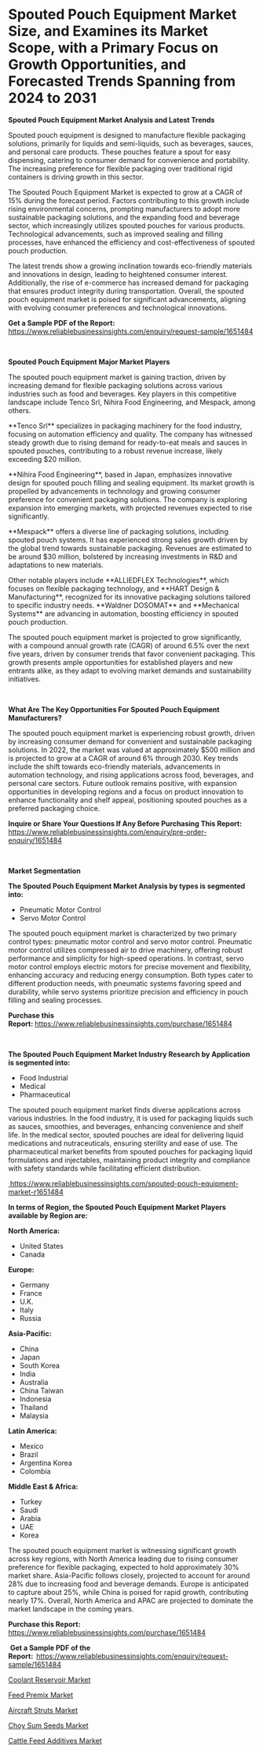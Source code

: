 <p><h1>Spouted Pouch Equipment Market Size, and Examines its Market Scope, with a Primary Focus on Growth Opportunities, and Forecasted Trends Spanning from 2024 to 2031</h1></p><p><strong>Spouted Pouch Equipment Market Analysis and Latest Trends</strong></p>
<p><p>Spouted pouch equipment is designed to manufacture flexible packaging solutions, primarily for liquids and semi-liquids, such as beverages, sauces, and personal care products. These pouches feature a spout for easy dispensing, catering to consumer demand for convenience and portability. The increasing preference for flexible packaging over traditional rigid containers is driving growth in this sector.</p><p>The Spouted Pouch Equipment Market is expected to grow at a CAGR of 15% during the forecast period. Factors contributing to this growth include rising environmental concerns, prompting manufacturers to adopt more sustainable packaging solutions, and the expanding food and beverage sector, which increasingly utilizes spouted pouches for various products. Technological advancements, such as improved sealing and filling processes, have enhanced the efficiency and cost-effectiveness of spouted pouch production.</p><p>The latest trends show a growing inclination towards eco-friendly materials and innovations in design, leading to heightened consumer interest. Additionally, the rise of e-commerce has increased demand for packaging that ensures product integrity during transportation. Overall, the spouted pouch equipment market is poised for significant advancements, aligning with evolving consumer preferences and technological innovations.</p></p>
<p><strong>Get a Sample PDF of the Report:&nbsp;</strong> <a href="https://www.reliablebusinessinsights.com/enquiry/request-sample/1651484?utm_campaign=1873&utm_medium=2&utm_source=Github&utm_content=ia&utm_term=08122024&utm_id=spouted-pouch-equipment">https://www.reliablebusinessinsights.com/enquiry/request-sample/1651484</a></p>
<p>&nbsp;</p>
<p><strong>Spouted Pouch Equipment Major Market Players</strong></p>
<p><p>The spouted pouch equipment market is gaining traction, driven by increasing demand for flexible packaging solutions across various industries such as food and beverages. Key players in this competitive landscape include Tenco Srl, Nihira Food Engineering, and Mespack, among others.</p><p>**Tenco Srl** specializes in packaging machinery for the food industry, focusing on automation efficiency and quality. The company has witnessed steady growth due to rising demand for ready-to-eat meals and sauces in spouted pouches, contributing to a robust revenue increase, likely exceeding $20 million.</p><p>**Nihira Food Engineering**, based in Japan, emphasizes innovative design for spouted pouch filling and sealing equipment. Its market growth is propelled by advancements in technology and growing consumer preference for convenient packaging solutions. The company is exploring expansion into emerging markets, with projected revenues expected to rise significantly.</p><p>**Mespack** offers a diverse line of packaging solutions, including spouted pouch systems. It has experienced strong sales growth driven by the global trend towards sustainable packaging. Revenues are estimated to be around $30 million, bolstered by increasing investments in R&D and adaptations to new materials.</p><p>Other notable players include **ALLIEDFLEX Technologies**, which focuses on flexible packaging technology, and **HART Design & Manufacturing**, recognized for its innovative packaging solutions tailored to specific industry needs. **Waldner DOSOMAT** and **Mechanical Systems** are advancing in automation, boosting efficiency in spouted pouch production.</p><p>The spouted pouch equipment market is projected to grow significantly, with a compound annual growth rate (CAGR) of around 6.5% over the next five years, driven by consumer trends that favor convenient packaging. This growth presents ample opportunities for established players and new entrants alike, as they adapt to evolving market demands and sustainability initiatives.</p></p>
<p>&nbsp;</p>
<p><strong>What Are The Key Opportunities For Spouted Pouch Equipment Manufacturers?</strong></p>
<p><p>The spouted pouch equipment market is experiencing robust growth, driven by increasing consumer demand for convenient and sustainable packaging solutions. In 2022, the market was valued at approximately $500 million and is projected to grow at a CAGR of around 6% through 2030. Key trends include the shift towards eco-friendly materials, advancements in automation technology, and rising applications across food, beverages, and personal care sectors. Future outlook remains positive, with expansion opportunities in developing regions and a focus on product innovation to enhance functionality and shelf appeal, positioning spouted pouches as a preferred packaging choice.</p></p>
<p><strong>Inquire or Share Your Questions If Any Before Purchasing This Report:</strong> <a href="https://www.reliablebusinessinsights.com/enquiry/pre-order-enquiry/1651484?utm_campaign=1873&utm_medium=2&utm_source=Github&utm_content=ia&utm_term=08122024&utm_id=spouted-pouch-equipment">https://www.reliablebusinessinsights.com/enquiry/pre-order-enquiry/1651484</a></p>
<p>&nbsp;</p>
<p><strong>Market Segmentation</strong></p>
<p><strong>The Spouted Pouch Equipment Market Analysis by types is segmented into:</strong></p>
<p><ul><li>Pneumatic Motor Control</li><li>Servo Motor Control</li></ul></p>
<p><p>The spouted pouch equipment market is characterized by two primary control types: pneumatic motor control and servo motor control. Pneumatic motor control utilizes compressed air to drive machinery, offering robust performance and simplicity for high-speed operations. In contrast, servo motor control employs electric motors for precise movement and flexibility, enhancing accuracy and reducing energy consumption. Both types cater to different production needs, with pneumatic systems favoring speed and durability, while servo systems prioritize precision and efficiency in pouch filling and sealing processes.</p></p>
<p><strong>Purchase this Report:&nbsp;</strong><a href="https://www.reliablebusinessinsights.com/purchase/1651484?utm_campaign=1873&utm_medium=2&utm_source=Github&utm_content=ia&utm_term=08122024&utm_id=spouted-pouch-equipment">https://www.reliablebusinessinsights.com/purchase/1651484</a></p>
<p>&nbsp;</p>
<p><strong>The Spouted Pouch Equipment Market Industry Research by Application is segmented into:</strong></p>
<p><ul><li>Food Industrial</li><li>Medical</li><li>Pharmaceutical</li></ul></p>
<p><p>The spouted pouch equipment market finds diverse applications across various industries. In the food industry, it is used for packaging liquids such as sauces, smoothies, and beverages, enhancing convenience and shelf life. In the medical sector, spouted pouches are ideal for delivering liquid medications and nutraceuticals, ensuring sterility and ease of use. The pharmaceutical market benefits from spouted pouches for packaging liquid formulations and injectables, maintaining product integrity and compliance with safety standards while facilitating efficient distribution.</p></p>
<p><a href="https://www.reliablebusinessinsights.com/spouted-pouch-equipment-market-r1651484?utm_campaign=1873&utm_medium=2&utm_source=Github&utm_content=ia&utm_term=08122024&utm_id=spouted-pouch-equipment">&nbsp;https://www.reliablebusinessinsights.com/spouted-pouch-equipment-market-r1651484</a></p>
<p><strong>In terms of Region, the Spouted Pouch Equipment Market Players available by Region are:</strong></p>
<p>
    <p> <strong> North America: </strong>
        <ul>
            <li>United States</li>
            <li>Canada</li>
        </ul>
        </p> 
    <p> <strong> Europe: </strong>
        <ul>
            <li>Germany</li>
            <li>France</li>
            <li>U.K.</li>
            <li>Italy</li>
            <li>Russia</li>
        </ul>
        </p> 
    <p> <strong> Asia-Pacific: </strong>
        <ul>
            <li>China</li>
            <li>Japan</li>
            <li>South Korea</li>
            <li>India</li>
            <li>Australia</li>
            <li>China Taiwan</li>
            <li>Indonesia</li>
            <li>Thailand</li>
            <li>Malaysia</li>
        </ul>
        </p> 
    <p> <strong> Latin America: </strong>
        <ul>
            <li>Mexico</li>
            <li>Brazil</li>
            <li>Argentina Korea</li>
            <li>Colombia</li>
        </ul>
        </p> 
    <p> <strong> Middle East & Africa: </strong>
        <ul>
            <li>Turkey</li>
            <li>Saudi</li>
            <li>Arabia</li>
            <li>UAE</li>
            <li>Korea</li>
        </ul>
    </p>
    </p>
<p><p>The spouted pouch equipment market is witnessing significant growth across key regions, with North America leading due to rising consumer preference for flexible packaging, expected to hold approximately 30% market share. Asia-Pacific follows closely, projected to account for around 28% due to increasing food and beverage demands. Europe is anticipated to capture about 25%, while China is poised for rapid growth, contributing nearly 17%. Overall, North America and APAC are projected to dominate the market landscape in the coming years.</p></p>
<p><strong>Purchase this Report: </strong><a href="https://www.reliablebusinessinsights.com/purchase/1651484?utm_campaign=1873&utm_medium=2&utm_source=Github&utm_content=ia&utm_term=08122024&utm_id=spouted-pouch-equipment">https://www.reliablebusinessinsights.com/purchase/1651484</a></p>
<p>&nbsp;<strong>Get a Sample PDF of the Report:&nbsp;&nbsp;</strong><a href="https://www.reliablebusinessinsights.com/enquiry/request-sample/1651484?utm_campaign=1873&utm_medium=2&utm_source=Github&utm_content=ia&utm_term=08122024&utm_id=spouted-pouch-equipment">https://www.reliablebusinessinsights.com/enquiry/request-sample/1651484</a></p>
<p><strong></strong></p>
<p><p><a href="https://www.linkedin.com/pulse/th-score-market-0ptye?utm_campaign=1873&utm_medium=2&utm_source=Github&utm_content=ia&utm_term=08122024&utm_id=spouted-pouch-equipment">Coolant Reservoir Market</a></p><p><a href="https://www.linkedin.com/pulse/th-score-market-0ptye?utm_campaign=1873&utm_medium=2&utm_source=Github&utm_content=ia&utm_term=08122024&utm_id=spouted-pouch-equipment">Feed Premix Market</a></p><p><a href="https://www.linkedin.com/pulse/th-score-market-0ptye?utm_campaign=1873&utm_medium=2&utm_source=Github&utm_content=ia&utm_term=08122024&utm_id=spouted-pouch-equipment">Aircraft Struts Market</a></p><p><a href="https://www.linkedin.com/pulse/th-score-market-0ptye?utm_campaign=1873&utm_medium=2&utm_source=Github&utm_content=ia&utm_term=08122024&utm_id=spouted-pouch-equipment">Choy Sum Seeds Market</a></p><p><a href="https://www.linkedin.com/pulse/th-score-market-0ptye?utm_campaign=1873&utm_medium=2&utm_source=Github&utm_content=ia&utm_term=08122024&utm_id=spouted-pouch-equipment">Cattle Feed Additives Market</a></p></p>